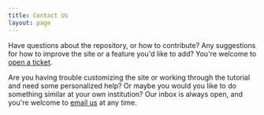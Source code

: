 ```yaml
---
title: Contact Us
layout: page
---
```


Have questions about the repository, or how to contribute? Any suggestions for how to 
  improve the site or a feature you'd like to add? You're welcome to 
  [open a ticket](https://github.com/rochester-rcl/rochester-rcl.github.io/new/issue).

Are you having trouble customizing the site or working through the tutorial and need some
  personalized help? Or maybe you would you like to do something similar at your own
  institution? Our inbox is always open, and you're welcome to 
  <a href="mailto:rclfeedback@library.rochester.edu">email us</a> at any time. 
